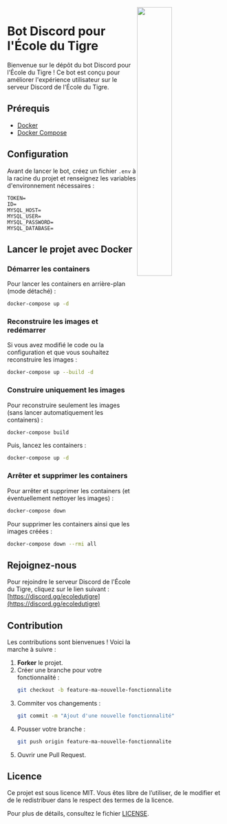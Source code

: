 <img src="https://i.ibb.co/Y795qQQd/logo-EDT.png" align="right" width="40%" />

# Bot Discord pour l'École du Tigre

Bienvenue sur le dépôt du bot Discord pour l'École du Tigre ! Ce bot est conçu pour améliorer l'expérience utilisateur sur le serveur Discord de l'École du Tigre.

## Prérequis

- [Docker](https://docs.docker.com/get-docker/)  
- [Docker Compose](https://docs.docker.com/compose/install/)

## Configuration

Avant de lancer le bot, créez un fichier `.env` à la racine du projet et renseignez les variables d'environnement nécessaires :

```dotenv
TOKEN=
ID=
MYSQL_HOST=
MYSQL_USER=
MYSQL_PASSWORD=
MYSQL_DATABASE=
```

## Lancer le projet avec Docker

### Démarrer les containers

Pour lancer les containers en arrière-plan (mode détaché) :

```bash
docker-compose up -d
```

### Reconstruire les images et redémarrer

Si vous avez modifié le code ou la configuration et que vous souhaitez reconstruire les images :

```bash
docker-compose up --build -d
```

### Construire uniquement les images

Pour reconstruire seulement les images (sans lancer automatiquement les containers) :

```bash
docker-compose build
```

Puis, lancez les containers :

```bash
docker-compose up -d
```

### Arrêter et supprimer les containers

Pour arrêter et supprimer les containers (et éventuellement nettoyer les images) :

```bash
docker-compose down
```

Pour supprimer les containers ainsi que les images créées :

```bash
docker-compose down --rmi all
```

## Rejoignez-nous

Pour rejoindre le serveur Discord de l'École du Tigre, cliquez sur le lien suivant :  
[https://discord.gg/ecoledutigre](https://discord.gg/ecoledutigre)

## Contribution

Les contributions sont bienvenues ! Voici la marche à suivre :

1. **Forker** le projet.
2. Créer une branche pour votre fonctionnalité :
   ```bash
   git checkout -b feature-ma-nouvelle-fonctionnalite
   ```
3. Commiter vos changements :
   ```bash
   git commit -m "Ajout d'une nouvelle fonctionnalité"
   ```
4. Pousser votre branche :
   ```bash
   git push origin feature-ma-nouvelle-fonctionnalite
   ```
5. Ouvrir une Pull Request.

## Licence

Ce projet est sous licence MIT. Vous êtes libre de l’utiliser, de le modifier et de le redistribuer dans le respect des termes de la licence.

Pour plus de détails, consultez le fichier [LICENSE](./LICENSE).